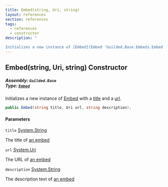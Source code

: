 ```yaml
---
title: Embed(string, Uri, string)
layout: references
section: references
tags:
  - references
  - constructor
description: "

Initializes a new instance of [Embed](Embed 'Guilded.Base.Embeds.Embed') with a [title](Embed.Embed(string,Uri,string)#Guilded.Base.Embeds.Embed.Embed(string,Uri,string).title 'Guilded.Base.Embeds.Embed.Embed(string, Uri, string).title') and a [url](Embed.Embed(string,Uri,string)#Guilded.Base.Embeds.Embed.Embed(string,Uri,string).url 'Guilded.Base.Embeds.Embed.Embed(string, Uri, string).url')."
---
```


## Embed(string, Uri, string) Constructor
##### **Assembly:** `Guilded.Base`<br/>**Type:** [`Embed`](Embed 'Guilded.Base.Embeds.Embed')

Initializes a new instance of [Embed](Embed 'Guilded.Base.Embeds.Embed') with a [title](Embed.Embed(string,Uri,string)#Guilded.Base.Embeds.Embed.Embed(string,Uri,string).title 'Guilded.Base.Embeds.Embed.Embed(string, Uri, string).title') and a [url](Embed.Embed(string,Uri,string)#Guilded.Base.Embeds.Embed.Embed(string,Uri,string).url 'Guilded.Base.Embeds.Embed.Embed(string, Uri, string).url').

```csharp
public Embed(string title, Uri url, string description);
```
#### Parameters

<a name='Guilded.Base.Embeds.Embed.Embed(string,Uri,string).title'></a>

`title` [System.String](https://docs.microsoft.com/en-us/dotnet/api/System.String 'System.String')

The title of [an embed](Embed 'Guilded.Base.Embeds.Embed')

<a name='Guilded.Base.Embeds.Embed.Embed(string,Uri,string).url'></a>

`url` [System.Uri](https://docs.microsoft.com/en-us/dotnet/api/System.Uri 'System.Uri')

The URL of [an embed](Embed 'Guilded.Base.Embeds.Embed')

<a name='Guilded.Base.Embeds.Embed.Embed(string,Uri,string).description'></a>

`description` [System.String](https://docs.microsoft.com/en-us/dotnet/api/System.String 'System.String')

The description text of [an embed](Embed 'Guilded.Base.Embeds.Embed')